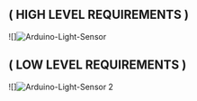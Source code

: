 ## ( HIGH LEVEL REQUIREMENTS )

![]![Arduino-Light-Sensor](https://user-images.githubusercontent.com/51353092/143673173-d4b3a694-118a-46c6-a59d-9b471d093dd4.png)


## ( LOW LEVEL REQUIREMENTS )

![]![Arduino-Light-Sensor 2](https://user-images.githubusercontent.com/51353092/143673200-30117693-da2f-4f1e-b719-ce0899b79d27.png)
